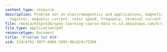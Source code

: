 ```yaml
---
content_type: resource
description: Problem set on electromagnetics and applications, magnetic field, load
  register, magnetic current, rotor speed, frequency, terminal current, and torque.
file: /media/https%3A/open-learning-course-data-rc.s3.amazonaws.com/6-013-electromagnetics-and-applications-fall-2005/31dcbf6230ff68b6349396cb24cf22b6_ps10.pdf
file_type: application/pdf
resourcetype: Document
title: 'Problem Set #10'
uid: 31dcbf62-30ff-68b6-3493-96cb24cf22b6
---
```

